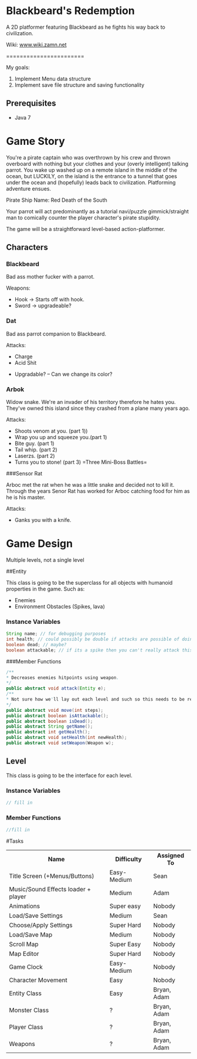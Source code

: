 Blackbeard's Redemption
======================

A 2D platformer featuring Blackbeard as he fights his way back to civilization.

Wiki: www.wiki.zamn.net

=======================

My goals: 

1. Implement Menu data structure
2. Implement save file structure and saving functionality

Prerequisites
-------------
* Java 7 

# Game Story

You're a pirate captain who was overthrown by his crew and thrown overboard with nothing but your clothes and your (overly intelligent) talking parrot. You wake up washed up on a remote island in the middle of the ocean, but LUCKILY, on the island is the entrance to a tunnel that goes under the ocean and (hopefully) leads back to civilization. Platforming adventure ensues.

Pirate Ship Name: Red Death of the South

Your parrot will act predominantly as a tutorial navi/puzzle gimmick/straight man to comically counter the player character's pirate stupidity.

The game will be a straightforward level-based action-platformer.

## Characters

### Blackbeard
Bad ass mother fucker with a parrot.

Weapons:

* Hook → Starts off with hook. 
* Sword → upgradeable?

### Dat
Bad ass parrot companion to Blackbeard.

Attacks: 
* Charge 
* Acid Shit 
- Upgradable? 
– Can we change its color?

### Arbok

Widow snake. We're an invader of his territory therefore he hates you. They've owned this island since they crashed from a plane many years ago.

Attacks: 
* Shoots venom at you. (part 1)) 
* Wrap you up and squeeze you.(part 1) 
* Bite guy. (part 1) 
* Tail whip. (part 2) 
* Laserzs. (part 2) 
* Turns you to stone! (part 3) 
=Three Mini-Boss Battles=

###Sensor Rat

Arboc met the rat when he was a little snake and decided not to kill it. Through the years Senor Rat has worked for Arboc catching food for him as he is his master.

Attacks: 
* Ganks you with a knife. 

# Game Design
Multiple levels, not a single level

##Entity

This class is going to be the superclass for all objects with humanoid properties in the game. Such as:

* Enemies
* Environment Obstacles (Spikes, lava)

### Instance Variables
```Java
String name; // for debugging purposes 
int health; // could possibly be double if attacks are possible of doing partial damage.
boolean dead; // maybe?
boolean attackable; // if its a spike then you can't really attack this (OR CAN YOU!?)
```

###Member Functions
```Java
/**
* Decreases enemies hitpoints using weapon.
*/
public abstract void attack(Entity e);
/**
* Not sure how we'll lay out each level and such so this needs to be refined.
*/
public abstract void move(int steps);
public abstract boolean isAttackable();
public abstract boolean isDead();
public abstract String getName();
public abstract int getHealth();
public abstract void setHealth(int newHealth);
public abstract void setWeapon(Weapon w);
```

## Level

This class is going to be the interface for each level.

### Instance Variables

```Java
// fill in
```

### Member Functions
```Java
//fill in
```


#Tasks

<table>
	<tr>
		<th >Name </th><th >Difficulty </th><th >Assigned To </th>
	</tr>
	<tr>
		<td >Title Screen (+Menus/Buttons) </td><td > Easy-Medium </td><td > Sean </td>
	</tr>
	<tr>
		<td >Music/Sound Effects loader + player</td><td >Medium</td><td >Adam</td>
	</tr>
	<tr>
		<td >Animations </td><td > Super easy </td><td > Nobody</td>
	</tr>
	<tr>
		<td >Load/Save Settings </td><td > Medium </td><td > Sean</td>
	</tr>
	<tr>
		<td >Choose/Apply Settings </td><td > Super Hard </td><td > Nobody</td>
	</tr>
	<tr>
		<td >Load/Save Map </td><td > Medium </td><td > Nobody</td>
	</tr>
	<tr>
		<td >Scroll Map </td><td > Super Easy </td><td > Nobody</td>
	</tr>
	<tr>
		<td >Map Editor </td><td > Super Hard </td><td > Nobody</td>
	</tr>
	<tr>
		<td >Game Clock </td><td > Easy-Medium </td><td > Nobody</td>
	</tr>
	<tr>
		<td >Character Movement </td><td > Easy </td><td > Nobody</td>
	</tr>
	<tr>
		<td >Entity Class </td><td > Easy </td><td > Bryan, Adam</td>
	</tr>
	<tr>
		<td >Monster Class </td><td > ? </td><td > Bryan, Adam</td>
	</tr>
	<tr>
		<td >Player Class </td><td > ? </td><td > Bryan, Adam</td>
	</tr>
	<tr>
		<td >Weapons </td><td > ? </td><td > Bryan, Adam </td>
	</tr>
</table>

